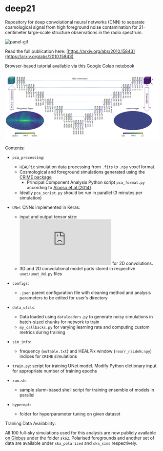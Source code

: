 # deep21

Repository for deep convolutional neural networks (CNN) to separate cosmological signal from high foreground noise contamination for 21-centimeter large-scale structure observations in the radio spectrum.

![panel-gif](https://raw.githubusercontent.com/tlmakinen/deep21/master/tutorial/panels-white.gif)

Read the full publication here: [https://arxiv.org/abs/2010.15843](https://arxiv.org/abs/2010.15843)

Browser-based tutorial available via this [Google Colab notebook](https://colab.research.google.com/drive/1wQnmelM33Qjq-nHeVD9JkTHXER1PAJM0?hl=en#scrollTo=AL9qQvzFPXcT)

![unet-diagram](https://raw.githubusercontent.com/tlmakinen/deep21/master/tutorial/unet-diagram.png)

Contents:
- `pca_processing`: 
	- `HEALPix` simulation data processing from `.fits` to `.npy` voxel format.
	- Cosmological and foreground simulations generated using the [CRIME package](http://intensitymapping.physics.ox.ac.uk/CRIME.html)
        - Principal Component Analysis Python script `pca_format.py` according to [Alonso et al (2014)](https://arxiv.org/abs/1409.8667)
	- Ideally `pca_script.py` should be run in parallel (3 minutes per simulation)

- `UNet` CNNs implemented in Keras:
    - input and output tensor size: ![(64,64,64,1) \sim (N_x, N_y, N_\nu,$](https://latex.codecogs.com/svg.latex?%2864%2C64%2C64%2C1%29%20%5Csim%20%28N_x%2C%20N_y%2C%20N_%5Cnu%2C) `num_bricks`) for 3D convolutions, ![$(64,64,64) \sim (N_x, N_y, N_\nu)$](https://latex.codecogs.com/svg.latex?%2864%2C64%2C64%29%20%5Csim%20%28N_x%2C%20N_y%2C%20N_%5Cnu%29) for 2D convolutions. 
    - 3D and 2D convolutional model parts stored in respective `unet/unet_Nd.py` files
- `configs`:
   - `.json` parent configuration file with cleaning method and analysis parameters to be edited for user's directory
        
- `data_utils`: 
   - Data loaded using `dataloaders.py` to generate noisy simulations in batch-sized chunks for network to train
   - `my_callbacks.py` for varying learning rate and computing custom metrics during training
- `sim_info`: 
   - frequency (`nuTable.txt`) and HEALPix window (`rearr_nsideN.npy`) indices for `CRIME` simulations
- `train.py`: script for training UNet model. Modify Python dictionary input for appropriate number of training epochs

- `run.sh`:
   - sample slurm-based shell script for training ensemble of models in parallel

- `hyperopt`: 
   - folder for hyperparameter tuning on given dataset

Training Data Availability:

All 100 full-sky simulations used for this analysis are now publicly available [on Globus](https://app.globus.org/file-manager?origin_id=cce6012c-14c2-11ec-90b8-41052087bc27&origin_path=%2F) under the folder `ska2`. Polarised foregrounds and another set of data are available under `ska_polarized` and `ska_sims` respectively. 

